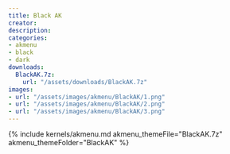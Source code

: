 ```yaml
---
title: Black AK
creator:
description: 
categories:
- akmenu
- black
- dark
downloads:
  BlackAK.7z:
    url: "/assets/downloads/BlackAK.7z"
images:
- url: "/assets/images/akmenu/BlackAK/1.png"
- url: "/assets/images/akmenu/BlackAK/2.png"
- url: "/assets/images/akmenu/BlackAK/3.png"
---
```


{% include kernels/akmenu.md akmenu_themeFile="BlackAK.7z" akmenu_themeFolder="BlackAK" %}

